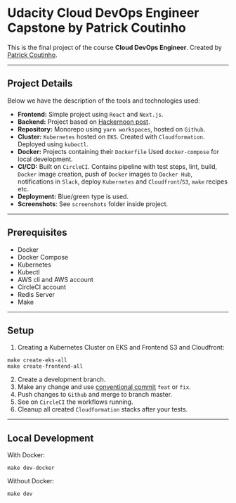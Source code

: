# **Udacity Cloud DevOps Engineer Capstone by Patrick Coutinho**

This is the final project of the course **Cloud DevOps Engineer**. Created by [Patrick Coutinho](https://www.linkedin.com/in/patrickcoutinho/).

---

## Project Details

Below we have the description of the tools and technologies used:

- **Frontend:** Simple project using `React` and `Next.js`.
- **Backend:** Project based on [Hackernoon post](https://hackernoon.com/how-to-build-microservices-in-nestjs).
- **Repository:** Monorepo using `yarn workspaces`, hosted on `Github`.
- **Cluster:** `Kubernetes` hosted on `EKS`. Created with `Cloudformation`. Deployed using `kubectl`.
- **Docker:** Projects containing their `Dockerfile` Used `docker-compose` for local development.
- **CI/CD:** Built on `CircleCI`. Contains pipeline with test steps, lint, build, `Docker` image creation, push of `Docker` images to `Docker Hub`, notifications in `Slack`, deploy `Kubernetes` and `Cloudfront`/`S3`, `make` recipes etc.
- **Deployment:** Blue/green type is used.
- **Screenshots**: See `screenshots` folder inside project.

---

## Prerequisites

- Docker
- Docker Compose
- Kubernetes
- Kubectl
- AWS cli and AWS account
- CircleCI account
- Redis Server
- Make

---

## Setup

1. Creating a Kubernetes Cluster on EKS and Frontend S3 and Cloudfront:

```shell
make create-eks-all
make create-frontend-all
```

2. Create a development branch.
3. Make any change and use [conventional commit](https://www.conventionalcommits.org/en/v1.0.0/) `feat` or `fix`.
4. Push changes to `Github` and merge to branch master.
5. See on `CircleCI` the workflows running.
6. Cleanup all created `Cloudformation` stacks after your tests.

---
## Local Development

With Docker:

```shell
make dev-docker
```

Without Docker:

```shell
make dev
```